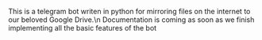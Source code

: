 This is a telegram bot writen in python for mirroring files on the internet to our beloved Google Drive.\n
Documentation is coming as soon as we finish implementing all the basic features of the bot